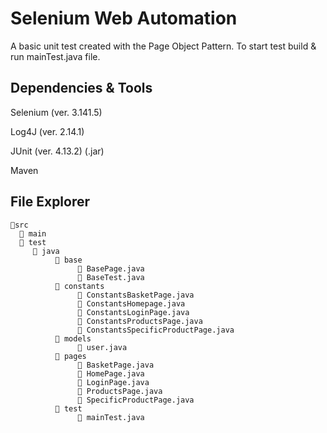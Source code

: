 # Selenium Web Automation

A basic unit test created with the Page Object Pattern. To start test build & run mainTest.java file.


## Dependencies & Tools

Selenium (ver. 3.141.5)

Log4J (ver. 2.14.1)

JUnit (ver. 4.13.2) (.jar)

Maven


## File Explorer

    📁src
      📁 main
      📁 test
         📁 java
              📁 base
                   📁 BasePage.java
                   📁 BaseTest.java
              📁 constants
                   📁 ConstantsBasketPage.java
                   📁 ConstantsHomepage.java
                   📁 ConstantsLoginPage.java
                   📁 ConstantsProductsPage.java
                   📁 ConstantsSpecificProductPage.java
              📁 models
                   📁 user.java
              📁 pages
                   📁 BasketPage.java
                   📁 HomePage.java
                   📁 LoginPage.java
                   📁 ProductsPage.java
                   📁 SpecificProductPage.java
              📁 test
                   📁 mainTest.java

